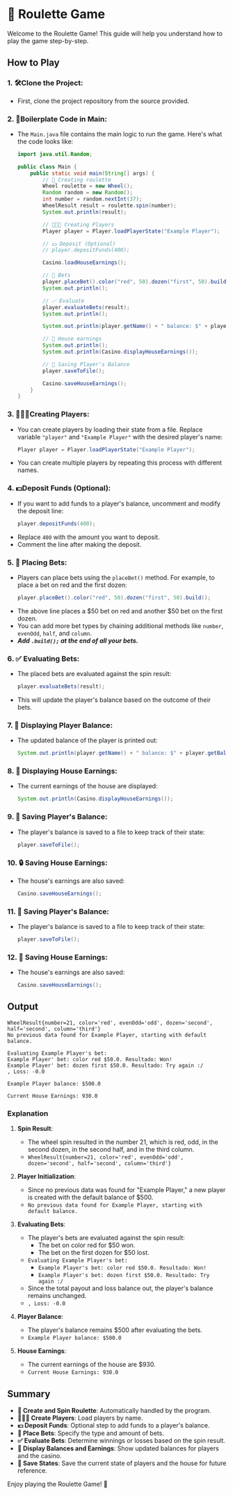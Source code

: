 # 🎰 Roulette Game

Welcome to the Roulette Game! This guide will help you understand how to play the game step-by-step.

## **How to Play**

### 1. 🛠️**Clone the Project**:
- First, clone the project repository from the source provided.

### 2. 📝**Boilerplate Code in Main**:
- The `Main.java` file contains the main logic to run the game. Here's what the code looks like:

   ```java
   import java.util.Random;

   public class Main {
       public static void main(String[] args) {
           // 🎡 Creating roulette
           Wheel roulette = new Wheel();
           Random random = new Random();
           int number = random.nextInt(37);
           WheelResult result = roulette.spin(number);
           System.out.println(result);

           // 🧑‍🤝‍🧑 Creating Players
           Player player = Player.loadPlayerState("Example Player");

           // 💵 Deposit (Optional)
           // player.depositFunds(400);

           Casino.loadHouseEarnings();

           // 💸 Bets
           player.placeBet().color("red", 50).dozen("first", 50).build();
           System.out.println();

           // ✅ Evaluate
           player.evaluateBets(result);
           System.out.println();

           System.out.println(player.getName() + " balance: $" + player.getBalance());

           // 🏦 House earnings
           System.out.println();
           System.out.println(Casino.displayHouseEarnings());

           // 💾 Saving Player's Balance
           player.saveToFile();

           Casino.saveHouseEarnings();
       }
   }
   ```
### 3. 🧑‍🤝‍🧑**Creating Players**:
- You can create players by loading their state from a file. Replace variable `"player"` and `"Example Player"` with the desired player's name:
  ```java
  Player player = Player.loadPlayerState("Example Player");
  ```
- You can create multiple players by repeating this process with different names.

### 4. 💵**Deposit Funds (Optional)**:
- If you want to add funds to a player's balance, uncomment and modify the deposit line:
  ```java
  player.depositFunds(400);
  ```
- Replace `400` with the amount you want to deposit.
- Comment the line after making the deposit.

### 5. **💸 Placing Bets**:
- Players can place bets using the `placeBet()` method. For example, to place a bet on red and the first dozen:
  ```java
  player.placeBet().color("red", 50).dozen("first", 50).build();
  ```
- The above line places a $50 bet on red and another $50 bet on the first dozen.
- You can add more bet types by chaining additional methods like `number`, `evenOdd`, `half`, and `column`.
- ***Add `.build();` at the end of all your bets.***

### 6. **✅ Evaluating Bets**:
- The placed bets are evaluated against the spin result:
  ```java
  player.evaluateBets(result);
  ```
- This will update the player's balance based on the outcome of their bets.

### 7. **🏦 Displaying Player Balance**:
- The updated balance of the player is printed out:
  ```java
  System.out.println(player.getName() + " balance: $" + player.getBalance());
  ```

### 8. **🔄 Displaying House Earnings**:
- The current earnings of the house are displayed:
  ```java
  System.out.println(Casino.displayHouseEarnings());
  ```

### 9. **💾 Saving Player's Balance**:
- The player's balance is saved to a file to keep track of their state:
  ```java
  player.saveToFile();
  ```

### 10. **🔒 Saving House Earnings**:
- The house's earnings are also saved:
  ```java
  Casino.saveHouseEarnings();
  ```

### 11. **💾 Saving Player's Balance**:
- The player's balance is saved to a file to keep track of their state:
  ```java
  player.saveToFile();
  ```

### 12. **💾 Saving House Earnings**:
- The house's earnings are also saved:
  ```java
  Casino.saveHouseEarnings();
  ```

## Output
   ```plaintext
   WheelResult{number=21, color='red', evenOdd='odd', dozen='second', half='second', column='third'}
   No previous data found for Example Player, starting with default balance.
   
   Evaluating Example Player's bet: 
   Example Player' bet: color red $50.0. Resultado: Won!
   Example Player' bet: dozen first $50.0. Resultado: Try again :/
   , Loss: -0.0
   
   Example Player balance: $500.0
   
   Current House Earnings: 930.0
   ```
### Explanation

1. **Spin Result**:
    - The wheel spin resulted in the number 21, which is red, odd, in the second dozen, in the second half, and in the third column.
    - `WheelResult{number=21, color='red', evenOdd='odd', dozen='second', half='second', column='third'}`

2. **Player Initialization**:
    - Since no previous data was found for "Example Player," a new player is created with the default balance of $500.
    - `No previous data found for Example Player, starting with default balance.`

3. **Evaluating Bets**:
    - The player's bets are evaluated against the spin result:
        - The bet on color red for $50 won.
        - The bet on the first dozen for $50 lost.
    - `Evaluating Example Player's bet:`
        - `Example Player's bet: color red $50.0. Resultado: Won!`
        - `Example Player's bet: dozen first $50.0. Resultado: Try again :/`
    - Since the total payout and loss balance out, the player's balance remains unchanged.
    - `, Loss: -0.0`

4. **Player Balance**:
    - The player's balance remains $500 after evaluating the bets.
    - `Example Player balance: $500.0`

5. **House Earnings**:
    - The current earnings of the house are $930.
    - `Current House Earnings: 930.0`
## Summary

- **🎡 Create and Spin Roulette**: Automatically handled by the program.
- **🧑‍🤝‍🧑 Create Players**: Load players by name.
- **💵 Deposit Funds**: Optional step to add funds to a player's balance.
- **💸 Place Bets**: Specify the type and amount of bets.
- **✅ Evaluate Bets**: Determine winnings or losses based on the spin result.
- **🏦 Display Balances and Earnings**: Show updated balances for players and the casino.
- **💾 Save States**: Save the current state of players and the house for future reference.

Enjoy playing the Roulette Game! 🎉